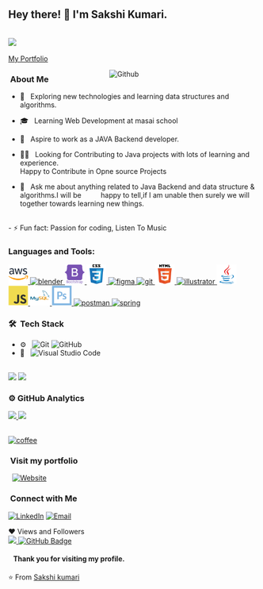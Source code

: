  <h2> Hey there! 👋 I'm Sakshi Kumari.</h2>
 <br/>
 
 <img src="https://readme-typing-svg.herokuapp.com?font=Architects+Daughter&color=red&size=30&center=false&lines=hey!+its+Sakshi+kumari;Full+stack+web+developer...;Data+Science+Enthusiast...;Tech+Blogger...;Active+Open+Source+Contributor..."/>
 
 <a href="https://sakshi00555.github.io/SakshiKumari/">My Portfolio</a>
 <div><img align="right" heigth="300px" width="300px" alt="Github" src="https://camo.githubusercontent.com/62da68eb62b1e5f175f7d1f0191dd89a653d7908feb22d37d4a0ab07365d6791/68747470733a2f2f6d656469612e67697068792e636f6d2f6d656469612f4d3967624264396e6244724f5475314d71782f67697068792e676966" /></div>

<h3> &nbsp;About Me </h3>  

- 🙂 &nbsp; Exploring new technologies and learning data structures and algorithms.
- 🎓 &nbsp; Learning Web Development at masai school
- 💼 &nbsp; Aspire to work as a JAVA Backend developer.

- 👯‍♂️ &nbsp;&nbsp;Looking for Contributing to Java projects with lots of learning and experience.<br>  Happy to Contribute in Opne source Projects<br>
- 💬 &nbsp;&nbsp;Ask me about anything related to Java Backend and data structure & algorithms.I will be &nbsp; &nbsp; &nbsp;&nbsp; &nbsp; happy to tell,if I am unable then surely we will together towards learning new things.
<br/>
- ⚡ Fun fact: Passion for coding, Listen To Music
 <h3 align="left">Languages and Tools:</h3>
<p align="left"> <a href="https://aws.amazon.com" target="_blank" rel="noreferrer"> <img src="https://raw.githubusercontent.com/devicons/devicon/master/icons/amazonwebservices/amazonwebservices-original-wordmark.svg" alt="aws" width="40" height="40"/> </a> <a href="https://www.blender.org/" target="_blank" rel="noreferrer"> <img src="https://download.blender.org/branding/community/blender_community_badge_white.svg" alt="blender" width="40" height="40"/> </a> <a href="https://getbootstrap.com" target="_blank" rel="noreferrer"> <img src="https://raw.githubusercontent.com/devicons/devicon/master/icons/bootstrap/bootstrap-plain-wordmark.svg" alt="bootstrap" width="40" height="40"/> </a> <a href="https://www.w3schools.com/css/" target="_blank" rel="noreferrer"> <img src="https://raw.githubusercontent.com/devicons/devicon/master/icons/css3/css3-original-wordmark.svg" alt="css3" width="40" height="40"/> </a> <a href="https://www.figma.com/" target="_blank" rel="noreferrer"> <img src="https://www.vectorlogo.zone/logos/figma/figma-icon.svg" alt="figma" width="40" height="40"/> </a> <a href="https://git-scm.com/" target="_blank" rel="noreferrer"> <img src="https://www.vectorlogo.zone/logos/git-scm/git-scm-icon.svg" alt="git" width="40" height="40"/> </a> <a href="https://www.w3.org/html/" target="_blank" rel="noreferrer"> <img src="https://raw.githubusercontent.com/devicons/devicon/master/icons/html5/html5-original-wordmark.svg" alt="html5" width="40" height="40"/> </a> <a href="https://www.adobe.com/in/products/illustrator.html" target="_blank" rel="noreferrer"> <img src="https://www.vectorlogo.zone/logos/adobe_illustrator/adobe_illustrator-icon.svg" alt="illustrator" width="40" height="40"/> </a> <a href="https://www.java.com" target="_blank" rel="noreferrer"> <img src="https://raw.githubusercontent.com/devicons/devicon/master/icons/java/java-original.svg" alt="java" width="40" height="40"/> </a> <a href="https://developer.mozilla.org/en-US/docs/Web/JavaScript" target="_blank" rel="noreferrer"> <img src="https://raw.githubusercontent.com/devicons/devicon/master/icons/javascript/javascript-original.svg" alt="javascript" width="40" height="40"/> </a> <a href="https://www.mysql.com/" target="_blank" rel="noreferrer"> <img src="https://raw.githubusercontent.com/devicons/devicon/master/icons/mysql/mysql-original-wordmark.svg" alt="mysql" width="40" height="40"/> </a> <a href="https://www.photoshop.com/en" target="_blank" rel="noreferrer"> <img src="https://raw.githubusercontent.com/devicons/devicon/master/icons/photoshop/photoshop-line.svg" alt="photoshop" width="40" height="40"/> </a> <a href="https://postman.com" target="_blank" rel="noreferrer"> <img src="https://www.vectorlogo.zone/logos/getpostman/getpostman-icon.svg" alt="postman" width="40" height="40"/> </a> <a href="https://spring.io/" target="_blank" rel="noreferrer"> <img src="https://www.vectorlogo.zone/logos/springio/springio-icon.svg" alt="spring" width="40" height="40"/> </a> </p>

<h3> 🛠 &nbsp;Tech Stack</h3>

 
- ⚙️ &nbsp;
  ![Git](https://img.shields.io/badge/-Git-333333?style=flat&logo=git)
  ![GitHub](https://img.shields.io/badge/-GitHub-333333?style=flat&logo=github)
- 🔧 &nbsp;
  ![Visual Studio Code](https://img.shields.io/badge/-Visual%20Studio%20Code-333333?style=flat&logo=visual-studio-code&logoColor=007ACC)
<!--   ![Atom](https://img.shields.io/badge/-Atom-333333?style=flat&logocolor=&logo=atom) -->
<br/>

<img src="https://activity-graph.herokuapp.com/graph?username=sakshi00555&theme=xcode">

<img src="https://github-profile-trophy.vercel.app/?username=sakshi00555&theme=monokai&row=1&column=4">


 <div>
<h3>⚙️ GitHub Analytics</h3>
<a href="https://github.com/sakshi00555">
  <img height="180em" src="https://github-readme-stats.vercel.app/api?username=sakshi00555&show_icons=true&theme=radical" />
  <img height="180em" src="https://github-readme-stats.vercel.app/api/top-langs/?username=sakshi00555&theme=buefy&layout=compact" />
</a>
 </div>
<br/>

[![coffee](https://user-images.githubusercontent.com/81063456/160665169-7d4ae351-ed39-4216-a071-d95232e8d88a.svg)](https://www.buymeacoffee.com/sakshikumari)


<h3>&nbsp;Visit my portfolio </h3>
&nbsp;&nbsp;<a href="https://sakshi00555.github.io/SakshiKumari/" target="blank"><img alt="Website" src="https://img.shields.io/badge/Website-portfolio-blue?style=flat-square&logo=google-chrome"></a><br/>

<h3>&nbsp;Connect with Me </h3>
<p align="left">
<a href="https://www.linkedin.com/in/sakshi-kumari-202282214/" target="_blank"><img alt="LinkedIn" src="https://img.shields.io/badge/LinkedIn-sakshi%20kumari-blue?style=flat-square&logo=linkedin"></a>
<a href="mailto:skrana00555@gmail.com" target="_blank"><img alt="Email" src="https://img.shields.io/badge/Gmail-sakshi%20kumari-blue?style=flat-square&logo=gmail"></a>
</p>
❤ Views and Followers
<br>
<a href="https://github.com/sakshi00555/github-profile-views-counter">
    <img src="https://komarev.com/ghpvc/?username=sakshi00555">
</a>
<a href="https://github.com/sakshi00555?tab=followers"><img src="https://img.shields.io/github/followers/sakshi00555?label=Followers&style=social" alt="GitHub Badge"></a>

#### &nbsp;&nbsp; Thank you for visiting my profile.

⭐️ From [Sakshi kumari](https://github.com/sakshi00555)


